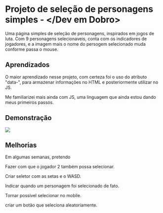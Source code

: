 
# Projeto de seleção de personagens simples - </Dev em Dobro>

Uma página simples de seleção de personagens, inspirados em jogos de luta. Com 9 personagens selecionaveis, conta com os indicadores de jogadores, e a imagem mais o nome do persogem selecionado muda conforme passa o mouse.


## Aprendizados

O maior aprendizado nesse projeto, com certeza foi o uso do atributo "data-", para armazenar informações no HTML e posteriormente utilizar no JS.

Me familiarizei mais ainda com JS, uma linguagem que ainda estou dando meus primeiros passos.


## Demonstração

<img src="src/images/marvel.gif">


## Melhorias

Em algumas semanas, pretendo 

Fazer com que o jogador 2 também possa selecionar.

Criar seletor com as setas e o WASD.

Indicar quando um personagem foi selecionado de fato.

Tornar possivel selecionar no mobile.

criar um botão que seleciona aleatoriamente.
